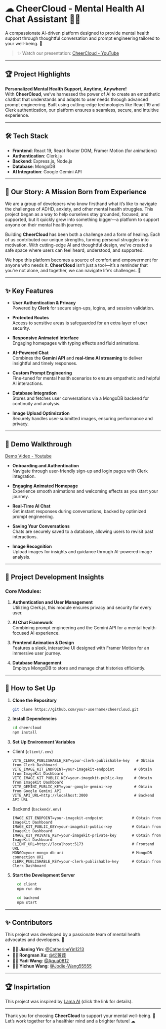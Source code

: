 # ☁ CheerCloud - Mental Health AI Chat Assistant 🥰🌟

A compassionate AI-driven platform designed to provide mental health support through thoughtful conversation and prompt engineering tailored to your well-being. 💙

> ✨ Watch our presentation:
> [CheerCloud - YouTube](https://youtu.be/y0ESCc-DM40)

---

## 🏆 Project Highlights

**Personalized Mental Health Support, Anytime, Anywhere!**  
With **CheerCloud**, we’ve harnessed the power of AI to create an empathetic chatbot that understands and adapts to user needs through advanced prompt engineering. Built using cutting-edge technologies like React 19 and Clerk authentication, our platform ensures a seamless, secure, and intuitive experience.

---

## 🛠️ Tech Stack

- **Frontend**: React 19, React Router DOM, Framer Motion (for animations)
- **Authentication**: Clerk.js
- **Backend**: Express.js, Node.js
- **Database**: MongoDB
- **AI Integration**: Google Gemini API

---

## 🌟 Our Story: A Mission Born from Experience  

We are a group of developers who know firsthand what it’s like to navigate the challenges of ADHD, anxiety, and other mental health struggles. This project began as a way to help ourselves stay grounded, focused, and supported, but it quickly grew into something bigger—a platform to support anyone on their mental health journey.  

Building **CheerCloud** has been both a challenge and a form of healing. Each of us contributed our unique strengths, turning personal struggles into motivation. With cutting-edge AI and thoughtful design, we’ve created a safe space where users can feel heard, understood, and supported.  

We hope this platform becomes a source of comfort and empowerment for anyone who needs it. **CheerCloud** isn’t just a tool—it’s a reminder that you’re not alone, and together, we can navigate life’s challenges. 💙  

--- 

## ✨ Key Features

- **User Authentication & Privacy**  
  Powered by **Clerk** for secure sign-ups, logins, and session validation.

- **Protected Routes**  
  Access to sensitive areas is safeguarded for an extra layer of user security.

- **Responsive Animated Interface**  
  Engaging homepages with typing effects and fluid animations.

- **AI-Powered Chat**  
  Combines the **Gemini API** and **real-time AI streaming** to deliver insightful and timely responses.

- **Custom Prompt Engineering**  
  Fine-tuned for mental health scenarios to ensure empathetic and helpful AI interactions.

- **Database Integration**  
  Stores and fetches user conversations via a MongoDB backend for continuity and analysis.

- **Image Upload Optimization**  
  Securely handles user-submitted images, ensuring performance and privacy.

---

## 🎥 Demo Walkthrough

[Demo Video - Youtube](https://youtu.be/A1E82KgPGGg?si=VFIuV-vXTI1uJceK)

- **Onboarding and Authentication**  
  Navigate through user-friendly sign-up and login pages with Clerk integration.

- **Engaging Animated Homepage**  
  Experience smooth animations and welcoming effects as you start your journey.

- **Real-Time AI Chat**  
  Get instant responses during conversations, backed by optimized prompt engineering.

- **Saving Your Conversations**  
  Chats are securely saved to a database, allowing users to revisit past interactions.

- **Image Recognition**  
  Upload images for insights and guidance through AI-powered image analysis.

---

## 📘 Project Development Insights

### **Core Modules:**
1. **Authentication and User Management**  
   Utilizing Clerk.js, this module ensures privacy and security for every user.

2. **AI Chat Framework**  
   Combining prompt engineering and the Gemini API for a mental health-focused AI experience.

3. **Frontend Animation & Design**  
   Features a sleek, interactive UI designed with Framer Motion for an immersive user journey.

4. **Database Management**  
   Employs MongoDB to store and manage chat histories efficiently.

---

## 🚀 How to Set Up

1. **Clone the Repository**  
   ```bash
   git clone https://github.com/your-username/cheercloud.git
   ```

2. **Install Dependencies**  
   ```bash
   cd cheercloud
   npm install
   ```

3. **Set Up Environment Variables**

- Client (`client/.env`)
  ```env
  VITE_CLERK_PUBLISHABLE_KEY=your-clerk-publishable-key   # Obtain from Clerk Dashboard
  VITE_IMAGE_KIT_ENDPOINT=your-imagekit-endpoint         # Obtain from ImageKit Dashboard
  VITE_IMAGE_KIT_PUBLIC_KEY=your-imagekit-public-key     # Obtain from ImageKit Dashboard
  VITE_GEMINI_PUBLIC_KEY=your-google-gemini-key          # Obtain from Google Gemini API
  VITE_API_URL=http://localhost:3000                     # Backend API URL
  ```
- Backend (`backend/.env`)
  ```env
  IMAGE_KIT_ENDPOINT=your-imagekit-endpoint             # Obtain from ImageKit Dashboard
  IMAGE_KIT_PUBLIC_KEY=your-imagekit-public-key         # Obtain from ImageKit Dashboard
  IMAGE_KIT_PRIVATE_KEY=your-imagekit-private-key       # Obtain from ImageKit Dashboard
  CLIENT_URL=http://localhost:5173                      # Frontend URL
  MONGO=your-mongo-db-uri                               # MongoDB connection URI
  CLERK_PUBLISHABLE_KEY=your-clerk-publishable-key      # Obtain from Clerk Dashboard
  ```

5. **Start the Development Server**  
   ```bash
     cd client
     npm run dev
   ```
   ```bash
     cd backend
     npm start
   ```

---

## ✨ Contributors

This project was developed by a passionate team of mental health advocates and developers. 🌟

- 👩‍💻 **Jianing Yin**: [@CatherineYin1213](https://github.com/CatherineYin1213)
- 👩‍💻 **Rongman Xu**: [@忆蒹葭](https://github.com/Gevenal)
- 👩‍💻 **Yadi Wang**: [@Aqua0812](https://github.com/Aqua0812)
- 👩‍💻 **Yichun Wang**: [@Jodie-Wang55555](https://github.com/Jodie-Wang55555)

---

## 🏆 Inspirtation

This project was inspired by [Lama AI](https://github.com/safak/chatgpt-clone/tree/starter) (click the link for details).

---

Thank you for choosing **CheerCloud** to support your mental well-being. 🌟 Let’s work together for a healthier mind and a brighter future! ☁
